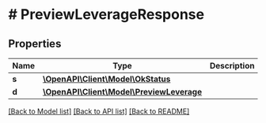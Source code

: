 # # PreviewLeverageResponse

## Properties

Name | Type | Description | Notes
------------ | ------------- | ------------- | -------------
**s** | [**\OpenAPI\Client\Model\OkStatus**](OkStatus.md) |  |
**d** | [**\OpenAPI\Client\Model\PreviewLeverage**](PreviewLeverage.md) |  |

[[Back to Model list]](../../README.md#models) [[Back to API list]](../../README.md#endpoints) [[Back to README]](../../README.md)
